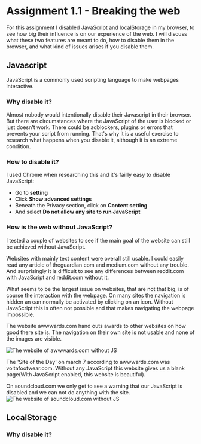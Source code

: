 # Assignment 1.1 - Breaking the web
For this assignment I disabled JavaScript and localStorage in my browser, to see how big their influence is on our experience of the web. I will discuss what these two features are meant to do, how to disable them in the browser, and what kind of issues arises if you disable them. 

## Javascript
JavaScript is a commonly used scripting language to make webpages interactive.

### Why disable it?
Almost nobody would intentionally disable their Javascript in their browser. But there are circumstances where the JavaScript of the user is blocked or just doesn't work. There could be adblockers, plugins or errors that prevents your script from running. That's why it is a useful exercise to research what happens when you disable it, although it is an extreme condition.

### How to disable it?
I used Chrome when researching this and it's fairly easy to disable JavaScript:

- Go to **setting**
- Click **Show advanced settings**
- Beneath the Privacy section, click on **Content setting**
- And select **Do not allow any site to run JavaScript**

### How is the web without JavaScript?
I tested a couple of websites to see if the main goal of the website can still be achieved without JavaScript.

Websites with mainly text content were overall still usable. I could easily read any article of theguardian.com and medium.com without any trouble. And surprisingly it is difficult to see any differences between reddit.com with JavaScript and reddit.com without it.

What seems to be the largest issue on websites, that are not that big, is of course the interaction with the webpage. On many sites the navigation is hidden an can normally be activated by clicking on an icon. Without JavaScript this is often not possible and that makes navigating the webpage impossible.

The website awwwards.com hand outs awards to other websites on how good there site is. The navigation on their own site is not usable and none of the images are visible. 

![The website of awwwards.com without JS](https://github.com/dylanvans/browser-technology/tree/master/assignment1.1/img/awwwards)

The 'Site of the Day'  on march 7 according to awwwards.com was voltafootwear.com. Without any JavaScript this website gives us a blank page(With JavaScript enabled, this website is beautiful).

On soundcloud.com we only get to see a warning that our JavaScript is disabled and we can not do anything with the site.
![The website of soundcloud.com without JS](https://github.com/dylanvans/browser-technology/tree/master/assignment1.1/img/soundcloud)


## LocalStorage
 
### Why disable it?
